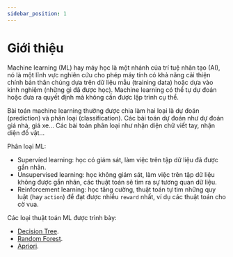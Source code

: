 ```yaml
---
sidebar_position: 1
---
```


# Giới thiệu

Machine learning (ML) hay máy học là một nhánh của trí tuệ nhân tạo (AI), nó là một lĩnh vực nghiên cứu cho phép máy tính có khả năng cải thiện chính bản thân chúng dựa trên dữ liệu mẫu (training data) hoặc dựa vào kinh nghiệm (những gì đã được học). Machine learning có thể tự dự đoán hoặc đưa ra quyết định mà không cần được lập trình cụ thể.

Bài toán machine learning thường được chia làm hai loại là dự đoán (prediction) và phân loại (classification). Các bài toán dự đoán như dự đoán giá nhà, giá xe… Các bài toán phân loại như nhận diện chữ viết tay, nhận diện đồ vật…

Phân loại ML:
- Supervíed learning: học có giám sát, làm việc trên tập dữ liệu đã được gắn nhãn.
- Unsupervised learning: học không giám sát, làm việc trên tập dữ liệu không được gắn nhãn, các thuật toán sẽ tìm ra sự tương quan dữ liệu.
- Reinforcement learning: học tăng cường, thuật toán tự tìm những quy luật (hay `action`) để đạt được nhiều `reward` nhất, ví dụ các thuật toán cho cờ vua.

Các loại thuật toán ML được trình bày:
- <a href="../machine-learning/tree-based-models/decision-tree">Decision Tree</a>.
- <a href="../machine-learning/tree-based-models/random-forest">Random Forest</a>.
- <a href="../machine-learning/association-rule-mining/apriori">Apriori</a>.